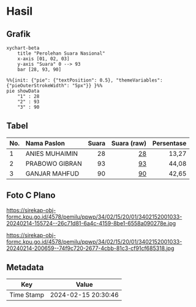 # Hasil

## Grafik

```mermaid
xychart-beta
    title "Perolehan Suara Nasional"
    x-axis [01, 02, 03]
    y-axis "Suara" 0 --> 93
    bar [28, 93, 90]
```

```mermaid
%%{init: {"pie": {"textPosition": 0.5}, "themeVariables": {"pieOuterStrokeWidth": "5px"}} }%%
pie showData
    "1" : 28
    "2" : 93
    "3" : 90
```

## Tabel

| No. | Nama Paslon    | Suara | Suara (raw) | Persentase |
|:--- |:-------------- | -----:| -----------:| ----------:|
| 1   | ANIES MUHAIMIN | 28    | [28][p-1]   | 13,27      |
| 2   | PRABOWO GIBRAN | 93    | [93][p-2]   | 44,08      |
| 3   | GANJAR MAHFUD  | 90    | [90][p-3]   | 42,65      |


[p-1]: https://github.com/gigit-pemilu/pemilu-2024/blob/main/pilpres/hitung-suara/sub/34-di-yogyakarta/sub/02-bantul/sub/15-sewon/sub/2001-pendowoharjo/sub/033-tps/sub/paslon-1.txt
[p-2]: https://github.com/gigit-pemilu/pemilu-2024/blob/main/pilpres/hitung-suara/sub/34-di-yogyakarta/sub/02-bantul/sub/15-sewon/sub/2001-pendowoharjo/sub/033-tps/sub/paslon-2.txt
[p-3]: https://github.com/gigit-pemilu/pemilu-2024/blob/main/pilpres/hitung-suara/sub/34-di-yogyakarta/sub/02-bantul/sub/15-sewon/sub/2001-pendowoharjo/sub/033-tps/sub/paslon-3.txt

## Foto C Plano

https://sirekap-obj-formc.kpu.go.id/4578/pemilu/ppwp/34/02/15/20/01/3402152001033-20240214-155724--26c71d81-6a4c-4159-8be1-6558a090278e.jpg

https://sirekap-obj-formc.kpu.go.id/4578/pemilu/ppwp/34/02/15/20/01/3402152001033-20240214-200659--74f9c720-2677-4cbb-81c3-cf91cf685318.jpg


## Metadata

| Key        | Value               |
| ---------- | ------------------- |
| Time Stamp | 2024-02-15 20:30:46 |



